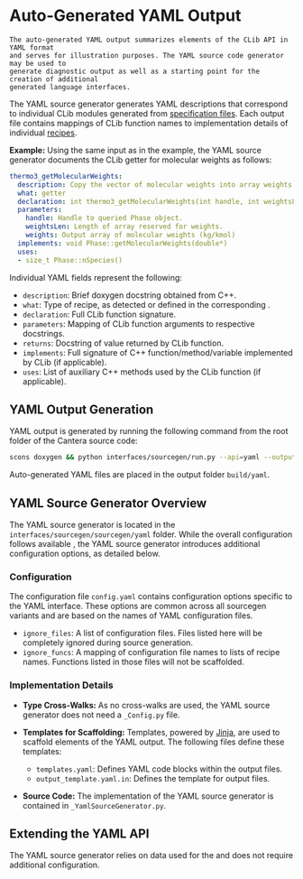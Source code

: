 # Auto-Generated YAML Output

```{note}
The auto-generated YAML output summarizes elements of the CLib API in YAML format
and serves for illustration purposes. The YAML source code generator may be used to
generate diagnostic output as well as a starting point for the creation of additional
generated language interfaces.
```

The YAML source generator generates YAML descriptions that correspond to individual
CLib modules generated from [specification files](sec-sourcegen-specifications). Each
output file contains mappings of CLib function names to implementation details
of individual [recipes](sec-sourcegen-recipes).

**Example:** Using the same input as in the [](clib-extensions) example, the YAML source
generator documents the CLib getter for molecular weights as follows:

```yaml
thermo3_getMolecularWeights:
  description: Copy the vector of molecular weights into array weights.
  what: getter
  declaration: int thermo3_getMolecularWeights(int handle, int weightsLen, double* weights)
  parameters:
    handle: Handle to queried Phase object.
    weightsLen: Length of array reserved for weights.
    weights: Output array of molecular weights (kg/kmol)
  implements: void Phase::getMolecularWeights(double*)
  uses:
  - size_t Phase::nSpecies()
```

Individual YAML fields represent the following:

- `description`: Brief doxygen docstring obtained from C++.
- `what`: Type of recipe, as detected or defined in the corresponding
  [](sec-sourcegen-function-types).
- `declaration`: Full CLib function signature.
- `parameters`: Mapping of CLib function arguments to respective docstrings.
- `returns`: Docstring of value returned by CLib function.
- `implements`: Full signature of C++ function/method/variable implemented by CLib (if
  applicable).
- `uses`: List of auxiliary C++ methods used by the CLib function (if applicable).

## YAML Output Generation

YAML output is generated by running the following command from the root folder of the
Cantera source code:

```bash
scons doxygen && python interfaces/sourcegen/run.py --api=yaml --output=build
```

Auto-generated YAML files are placed in the output folder `build/yaml`.

## YAML Source Generator Overview

The YAML source generator is located in the `interfaces/sourcegen/sourcegen/yaml`
folder. While the overall configuration follows available [](sourcegen-config), the
YAML source generator introduces additional configuration options, as detailed below.

### Configuration

The configuration file `config.yaml` contains configuration options specific to the YAML
interface. These options are common across all sourcegen variants and are based on the
names of YAML configuration files.

- `ignore_files`: A list of configuration files.
   Files listed here will be completely ignored during source generation.
- `ignore_funcs`: A mapping of configuration file names to lists of recipe names.
   Functions listed in those files will not be scaffolded.

### Implementation Details

- **Type Cross-Walks:** As no cross-walks are used, the YAML source generator does not
  need a `_Config.py` file.

- **Templates for Scaffolding:** Templates, powered by
  [Jinja](https://jinja.palletsprojects.com), are used to scaffold elements of the YAML
  output. The following files define these templates:

    - `templates.yaml`: Defines YAML code blocks within the output files.
    - `output_template.yaml.in`: Defines the template for output files.

- **Source Code:** The implementation of the YAML source generator is contained in
  `_YamlSourceGenerator.py`.

## Extending the YAML API

The YAML source generator relies on data used for the [](clib-extensions) and does not
require additional configuration.
